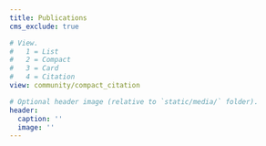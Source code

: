 ```yaml
---
title: Publications
cms_exclude: true

# View.
#   1 = List
#   2 = Compact
#   3 = Card
#   4 = Citation
view: community/compact_citation

# Optional header image (relative to `static/media/` folder).
header:
  caption: ''
  image: ''
---
```

